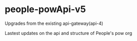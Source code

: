 # people-powApi-v5
Upgrades from the existing api-gateway(api-4)

Lastest updates on the api and structure of People's pow org